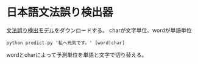 # 日本語文法誤り検出器
[文法誤り検出モデル](https://drive.google.com/open?id=1Vcgyi2YwjWHzchmjyUWPkD5o5MHlalw5)をダウンロードする。
charが文字単位、wordが単語単位

```
python predict.py '私へ元気です。' [word|char]
```

wordとcharによって予測単位を単語と文字で切り替える。
